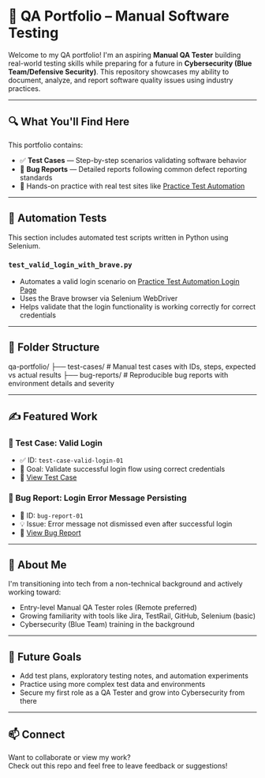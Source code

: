 # 🧪 QA Portfolio – Manual Software Testing

Welcome to my QA portfolio! I'm an aspiring **Manual QA Tester** building real-world testing skills while preparing for a future in **Cybersecurity (Blue Team/Defensive Security)**. This repository showcases my ability to document, analyze, and report software quality issues using industry practices.

---

## 🔍 What You'll Find Here

This portfolio contains:

- ✅ **Test Cases** — Step-by-step scenarios validating software behavior
- 🐞 **Bug Reports** — Detailed reports following common defect reporting standards
- 🧰 Hands-on practice with real test sites like [Practice Test Automation](https://practicetestautomation.com/)

--- 

## 🧪 Automation Tests

This section includes automated test scripts written in Python using Selenium.

### `test_valid_login_with_brave.py`
- Automates a valid login scenario on [Practice Test Automation Login Page](https://practicetestautomation.com/practice-test-login/)
- Uses the Brave browser via Selenium WebDriver
- Helps validate that the login functionality is working correctly for correct credentials

---

## 📁 Folder Structure

qa-portfolio/
├── test-cases/ # Manual test cases with IDs, steps, expected vs actual results
├── bug-reports/ # Reproducible bug reports with environment details and severity

---

## ✍️ Featured Work

### 🔹 Test Case: Valid Login
- ✅ ID: `test-case-valid-login-01`
- 🎯 Goal: Validate successful login flow using correct credentials
- 🔗 [View Test Case](./test-cases/test-case-valid-login-01.md)

### 🔹 Bug Report: Login Error Message Persisting
- 🐞 ID: `bug-report-01`
- 💡 Issue: Error message not dismissed even after successful login
- 🔗 [View Bug Report](./bug-reports/bug-report-01.md)

---

## 💼 About Me

I'm transitioning into tech from a non-technical background and actively working toward:
- Entry-level Manual QA Tester roles (Remote preferred)
- Growing familiarity with tools like Jira, TestRail, GitHub, Selenium (basic)
- Cybersecurity (Blue Team) training in the background

---

## 🚀 Future Goals

- Add test plans, exploratory testing notes, and automation experiments
- Practice using more complex test data and environments
- Secure my first role as a QA Tester and grow into Cybersecurity from there

---

## 📫 Connect

Want to collaborate or view my work?  
Check out this repo and feel free to leave feedback or suggestions!
